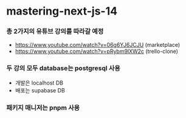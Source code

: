 # mastering-next-js-14

### 총 2가지의 유튜브 강의를 따라갈 예정

- https://www.youtube.com/watch?v=06g6YJ6JCJU (marketplace)
- https://www.youtube.com/watch?v=pRybm9lXW2c (trello-clone)

### 두 강의 모두 database는 postgresql 사용

- 개발은 localhost DB
- 배포는 supabase DB

### 패키지 매니저는 pnpm 사용
